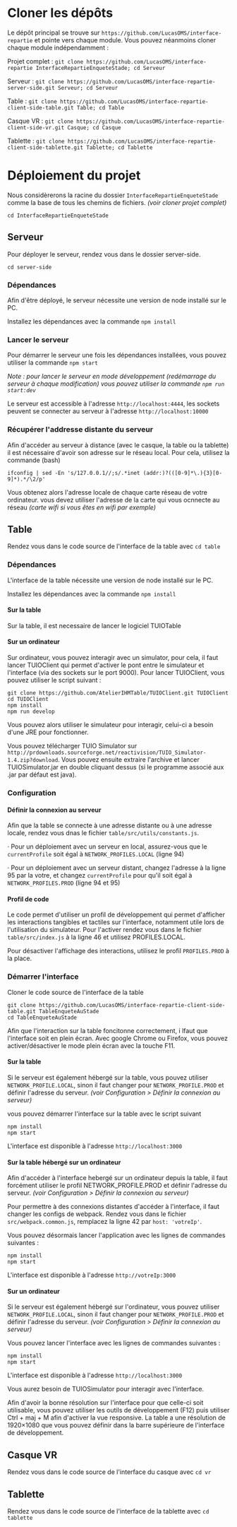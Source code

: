 # Cloner les dépôts
Le dépôt principal se trouve sur `https://github.com/LucasOMS/interface-repartie` et pointe vers chaque module. Vous pouvez néanmoins cloner chaque module indépendamment :

Projet complet : `git clone https://github.com/LucasOMS/interface-repartie InterfaceRepartieEnqueteStade; cd Serveur`

Serveur : `git clone https://github.com/LucasOMS/interface-repartie-server-side.git Serveur; cd Serveur`

Table : `git clone https://github.com/LucasOMS/interface-repartie-client-side-table.git Table; cd Table`

Casque VR : `git clone https://github.com/LucasOMS/interface-repartie-client-side-vr.git Casque; cd Casque`

Tablette : `git clone https://github.com/LucasOMS/interface-repartie-client-side-tablette.git Tablette; cd Tablette`


# Déploiement du projet
Nous considèrerons la racine du dossier `InterfaceRepartieEnqueteStade` comme la base de tous les chemins de fichiers. _(voir cloner projet complet)_

```cd InterfaceRepartieEnqueteStade```

## Serveur
Pour déployer le serveur, rendez vous dans le dossier server-side.

```cd server-side```

### Dépendances

Afin d'être déployé, le serveur nécessite une version de node installé sur le PC.

Installez les dépendances avec la commande ```npm install```

### Lancer le serveur

Pour démarrer le serveur une fois les dépendances installées, vous pouvez utiliser la commande ```npm start```

_Note : pour lancer le serveur en mode développement (redémarrage du serveur à chaque modification) vous pouvez utiliser la commande ```npm run start:dev```_

Le serveur est accessible à l'adresse `http://localhost:4444`, les sockets peuvent se connecter au serveur à l'adresse `http://localhost:10000` 

### Récupérer l'addresse distante du serveur
Afin d'accéder au serveur à distance (avec le casque, la table ou la tablette) il est nécessaire d'avoir son adresse sur le réseau local. Pour cela, utilisez la commande (bash)

```ifconfig | sed -En 's/127.0.0.1//;s/.*inet (addr:)?(([0-9]*\.){3}[0-9]*).*/\2/p'```

Vous obtenez alors l'adresse locale de chaque carte réseau de votre ordinateur. vous devez utiliser l'adresse de la carte qui vous ocnnecte au réseau _(carte wifi si vous êtes en wifi par exemple)_

## Table

Rendez vous dans le code source de l'interface de la table avec ```cd table```

### Dépendances
L'interface de la table nécessite une version de node installé sur le PC.

Installez les dépendances avec la commande ```npm install```
#### Sur la table
Sur la table, il est necessaire de lancer le logiciel TUIOTable
#### Sur un ordinateur
Sur ordinateur, vous pouvez interagir avec un simulator, pour cela, il faut lancer TUIOClient qui permet d'activer le pont entre le simulateur et l'interface (via des sockets sur le port 9000).
Pour lancer TUIOClient, vous pouvez utiliser le script suivant :
```
git clone https://github.com/AtelierIHMTable/TUIOClient.git TUIOClient
cd TUIOClient
npm install
npm run develop
```

Vous pouvez alors utiliser le simulateur pour interagir, celui-ci a besoin d'une JRE pour fonctionner.

Vous pouvez télécharger TUIO Simulator sur `http://prdownloads.sourceforge.net/reactivision/TUIO_Simulator-1.4.zip?download`.
Vous pouvez ensuite extraire l'archive et lancer TUIOSimulator.jar en double cliquant dessus (si le programme associé aux .jar par défaut est java). 

### Configuration
#### Définir la connexion au serveur
Afin que la table se connecte à une adresse distante ou à une adresse locale, rendez vous dnas le fichier ``table/src/utils/constants.js``.

· Pour un déploiement avec un serveur en local, assurez-vous que le `currentProfile` soit égal à `NETWORK_PROFILES.LOCAL` (ligne 94)

· Pour un déploiement avec un serveur distant, changez l'adresse à la ligne 95 par la votre, et changez `currentProfile` pour qu'il soit égal à `NETWORK_PROFILES.PROD` (ligne 94 et 95) 
 
#### Profil de code
Le code permet d'utiliser un profil de développement qui permet d'afficher les interactions tangibles et tactiles sur l'interface, notamment utile lors de l'utilisation du simulateur. Pour l'activer rendez vous dans le fichier ``table/src/index.js`` à la ligne 46 et utilisez PROFILES.LOCAL.

Pour désactiver l'affichage des interactions, utilisez le profil `PROFILES.PROD` à la place.

### Démarrer l'interface
Cloner le code source de l'interface de la table
```
git clone https://github.com/LucasOMS/interface-repartie-client-side-table.git TableEnqueteAuStade
cd TableEnqueteAuStade
```

Afin que l'interaction sur la table foncitonne correctement, i lfaut que l'interface soit en plein écran. Avec google Chrome ou Firefox, vous pouvez activer/désactiver le mode plein écran avec la touche F11.

#### Sur la table
Si le serveur est également hébergé sur la table, vous pouvez utiliser `NETWORK_PROFILE.LOCAL`, sinon il faut changer pour `NETWORK_PROFILE.PROD` et définir l'adresse du serveur. _(voir Configuration > Définir la connexion au serveur)_ 

vous pouvez démarrer l'interface sur la table avec le script suivant
```
npm install
npm start
```

L'interface est disponible à l'adresse `http://localhost:3000`

#### Sur la table hébergé sur un ordinateur
Afin d'accéder à l'interface hebergé sur un ordinateur depuis la table, il faut forcément utiliser le profil NETWORK_PROFILE.PROD et définir l'adresse du serveur. _(voir Configuration > Définir la connexion au serveur)_

Pour permettre à des connexions distantes d'accéder à l'interface, il faut changer les configs de webpack. Rendez vous dans le fichier `src/webpack.common.js`, remplacez la ligne 42 par `host: 'votreIp'`.

Vous pouvez désormais lancer l'application avec les lignes de commandes suivantes :

```
npm install
npm start
```
L'interface est disponible à l'adresse `http://votreIp:3000`

#### Sur un ordinateur
Si le serveur est également hébergé sur l'ordinateur, vous pouvez utiliser `NETWORK_PROFILE.LOCAL`, sinon il faut changer pour `NETWORK_PROFILE.PROD` et définir l'adresse du serveur. _(voir Configuration > Définir la connexion au serveur)_ 

Vous pouvez lancer l'interface avec les lignes de commandes suivantes :

```
npm install
npm start
```
L'interface est disponible à l'adresse `http://localhost:3000`

Vous aurez besoin de TUIOSimulator pour interagir avec l'interface. 

Afin d'avoir la bonne résolution sur l'interface pour que celle-ci soit utilisable, vous pouvez utiliser les outils de développement (F12) puis utiliser Ctrl + maj + M afin d'activer la vue responsive. La table a une résolution de 1920×1080 que vous pouvez définir dans la barre supérieure de l'interface de développement.

## Casque VR
Rendez vous dans le code source de l'interface du casque avec ```cd vr```

## Tablette
Rendez vous dans le code source de l'interface de la tablette avec ```cd tablette```
